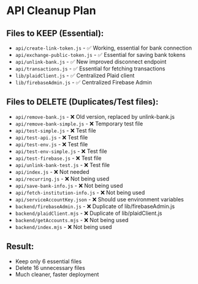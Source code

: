 # API Cleanup Plan

## Files to KEEP (Essential):
- `api/create-link-token.js` - ✅ Working, essential for bank connection
- `api/exchange-public-token.js` - ✅ Essential for saving bank tokens
- `api/unlink-bank.js` - ✅ New improved disconnect endpoint
- `api/transactions.js` - ✅ Essential for fetching transactions
- `lib/plaidClient.js` - ✅ Centralized Plaid client
- `lib/firebaseAdmin.js` - ✅ Centralized Firebase Admin

## Files to DELETE (Duplicates/Test files):
- `api/remove-bank.js` - ❌ Old version, replaced by unlink-bank.js
- `api/remove-bank-simple.js` - ❌ Temporary test file
- `api/test-simple.js` - ❌ Test file
- `api/test-api.js` - ❌ Test file
- `api/test-env.js` - ❌ Test file
- `api/test-env-simple.js` - ❌ Test file
- `api/test-firebase.js` - ❌ Test file
- `api/unlink-bank-test.js` - ❌ Test file
- `api/index.js` - ❌ Not needed
- `api/recurring.js` - ❌ Not being used
- `api/save-bank-info.js` - ❌ Not being used
- `api/fetch-institution-info.js` - ❌ Not being used
- `api/serviceAccountKey.json` - ❌ Should use environment variables
- `backend/firebaseAdmin.js` - ❌ Duplicate of lib/firebaseAdmin.js
- `backend/plaidClient.mjs` - ❌ Duplicate of lib/plaidClient.js
- `backend/getAccounts.mjs` - ❌ Not being used
- `backend/index.mjs` - ❌ Not being used

## Result:
- Keep only 6 essential files
- Delete 16 unnecessary files
- Much cleaner, faster deployment
